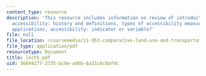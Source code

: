 ```yaml
---
content_type: resource
description: 'This resource includes information on review of introductory assignment,
  accessibility: history and definitions, types of accessibility measures, example
  applications, accessibility: indicator or variable?'
file: null
file_location: /coursemedia/11-953-comparative-land-use-and-transportation-planning-spring-2006/366942772735bc0ead6b6a21c6c0afdc_lect5.pdf
file_type: application/pdf
resourcetype: Document
title: lect5.pdf
uid: 36694277-2735-bc0e-ad6b-6a21c6c0afdc
---
```

